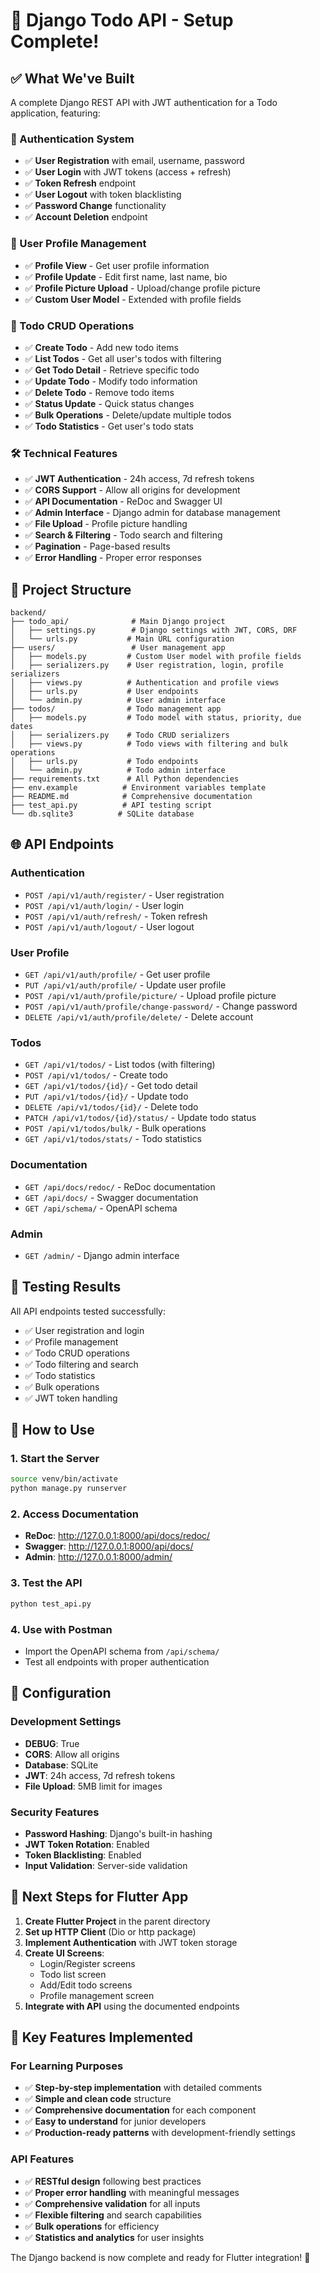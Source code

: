 # 🎉 Django Todo API - Setup Complete!

## ✅ What We've Built

A complete Django REST API with JWT authentication for a Todo application, featuring:

### 🔐 Authentication System
- ✅ **User Registration** with email, username, password
- ✅ **User Login** with JWT tokens (access + refresh)
- ✅ **Token Refresh** endpoint
- ✅ **User Logout** with token blacklisting
- ✅ **Password Change** functionality
- ✅ **Account Deletion** endpoint

### 👤 User Profile Management
- ✅ **Profile View** - Get user profile information
- ✅ **Profile Update** - Edit first name, last name, bio
- ✅ **Profile Picture Upload** - Upload/change profile picture
- ✅ **Custom User Model** - Extended with profile fields

### 📝 Todo CRUD Operations
- ✅ **Create Todo** - Add new todo items
- ✅ **List Todos** - Get all user's todos with filtering
- ✅ **Get Todo Detail** - Retrieve specific todo
- ✅ **Update Todo** - Modify todo information
- ✅ **Delete Todo** - Remove todo items
- ✅ **Status Update** - Quick status changes
- ✅ **Bulk Operations** - Delete/update multiple todos
- ✅ **Todo Statistics** - Get user's todo stats

### 🛠️ Technical Features
- ✅ **JWT Authentication** - 24h access, 7d refresh tokens
- ✅ **CORS Support** - Allow all origins for development
- ✅ **API Documentation** - ReDoc and Swagger UI
- ✅ **Admin Interface** - Django admin for database management
- ✅ **File Upload** - Profile picture handling
- ✅ **Search & Filtering** - Todo search and filtering
- ✅ **Pagination** - Page-based results
- ✅ **Error Handling** - Proper error responses

## 📁 Project Structure

```
backend/
├── todo_api/              # Main Django project
│   ├── settings.py        # Django settings with JWT, CORS, DRF
│   └── urls.py           # Main URL configuration
├── users/                 # User management app
│   ├── models.py         # Custom User model with profile fields
│   ├── serializers.py    # User registration, login, profile serializers
│   ├── views.py          # Authentication and profile views
│   ├── urls.py           # User endpoints
│   └── admin.py          # User admin interface
├── todos/                # Todo management app
│   ├── models.py         # Todo model with status, priority, due dates
│   ├── serializers.py    # Todo CRUD serializers
│   ├── views.py          # Todo views with filtering and bulk operations
│   ├── urls.py           # Todo endpoints
│   └── admin.py          # Todo admin interface
├── requirements.txt      # All Python dependencies
├── env.example          # Environment variables template
├── README.md            # Comprehensive documentation
├── test_api.py          # API testing script
└── db.sqlite3          # SQLite database
```

## 🌐 API Endpoints

### Authentication
- `POST /api/v1/auth/register/` - User registration
- `POST /api/v1/auth/login/` - User login
- `POST /api/v1/auth/refresh/` - Token refresh
- `POST /api/v1/auth/logout/` - User logout

### User Profile
- `GET /api/v1/auth/profile/` - Get user profile
- `PUT /api/v1/auth/profile/` - Update user profile
- `POST /api/v1/auth/profile/picture/` - Upload profile picture
- `POST /api/v1/auth/profile/change-password/` - Change password
- `DELETE /api/v1/auth/profile/delete/` - Delete account

### Todos
- `GET /api/v1/todos/` - List todos (with filtering)
- `POST /api/v1/todos/` - Create todo
- `GET /api/v1/todos/{id}/` - Get todo detail
- `PUT /api/v1/todos/{id}/` - Update todo
- `DELETE /api/v1/todos/{id}/` - Delete todo
- `PATCH /api/v1/todos/{id}/status/` - Update todo status
- `POST /api/v1/todos/bulk/` - Bulk operations
- `GET /api/v1/todos/stats/` - Todo statistics

### Documentation
- `GET /api/docs/redoc/` - ReDoc documentation
- `GET /api/docs/` - Swagger documentation
- `GET /api/schema/` - OpenAPI schema

### Admin
- `GET /admin/` - Django admin interface

## 🧪 Testing Results

All API endpoints tested successfully:
- ✅ User registration and login
- ✅ Profile management
- ✅ Todo CRUD operations
- ✅ Todo filtering and search
- ✅ Todo statistics
- ✅ Bulk operations
- ✅ JWT token handling

## 🚀 How to Use

### 1. Start the Server
```bash
source venv/bin/activate
python manage.py runserver
```

### 2. Access Documentation
- **ReDoc**: http://127.0.0.1:8000/api/docs/redoc/
- **Swagger**: http://127.0.0.1:8000/api/docs/
- **Admin**: http://127.0.0.1:8000/admin/

### 3. Test the API
```bash
python test_api.py
```

### 4. Use with Postman
- Import the OpenAPI schema from `/api/schema/`
- Test all endpoints with proper authentication

## 🔧 Configuration

### Development Settings
- **DEBUG**: True
- **CORS**: Allow all origins
- **Database**: SQLite
- **JWT**: 24h access, 7d refresh tokens
- **File Upload**: 5MB limit for images

### Security Features
- **Password Hashing**: Django's built-in hashing
- **JWT Token Rotation**: Enabled
- **Token Blacklisting**: Enabled
- **Input Validation**: Server-side validation

## 📱 Next Steps for Flutter App

1. **Create Flutter Project** in the parent directory
2. **Set up HTTP Client** (Dio or http package)
3. **Implement Authentication** with JWT token storage
4. **Create UI Screens**:
   - Login/Register screens
   - Todo list screen
   - Add/Edit todo screens
   - Profile management screen
5. **Integrate with API** using the documented endpoints

## 🎯 Key Features Implemented

### For Learning Purposes
- ✅ **Step-by-step implementation** with detailed comments
- ✅ **Simple and clean code** structure
- ✅ **Comprehensive documentation** for each component
- ✅ **Easy to understand** for junior developers
- ✅ **Production-ready patterns** with development-friendly settings

### API Features
- ✅ **RESTful design** following best practices
- ✅ **Proper error handling** with meaningful messages
- ✅ **Comprehensive validation** for all inputs
- ✅ **Flexible filtering** and search capabilities
- ✅ **Bulk operations** for efficiency
- ✅ **Statistics and analytics** for user insights

The Django backend is now complete and ready for Flutter integration! 🎉 